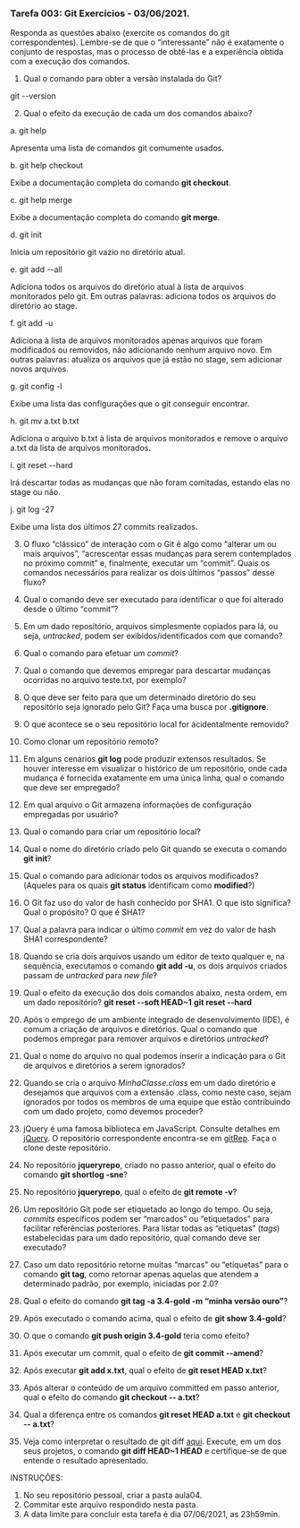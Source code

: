 ### Tarefa 003: Git Exercícios - 03/06/2021.

Responda as questões abaixo (exercite os comandos do git correspondentes). Lembre-se de que o “interessante” não é exatamente o conjunto de respostas, mas o processo de obtê-las e a experiência obtida com a execução dos comandos.


1. Qual o comando para obter a versão instalada do Git?

  git --version

2. Qual o efeito da execução de cada um dos comandos abaixo?

  a. git help
  
Apresenta uma lista de comandos git comumente usados.

  b. git help checkout

Exibe a documentação completa do comando **git checkout**.

  c. git help merge

Exibe a documentação completa do comando **git merge**.

  d. git init

Inicia um repositório git vazio no diretório atual.

  e. git add --all

Adiciona todos os arquivos do diretório atual à lista de arquivos monitorados pelo git. Em outras palavras: adiciona todos os arquivos do diretório ao stage.

  f. git add -u
  
Adiciona à lista de arquivos monitorados apenas arquivos que foram modificados ou removidos, não adicionando nenhum arquivo novo. Em outras palavras: atualiza os arquivos que já estão no stage, sem adicionar novos arquivos.
  
  g. git config -l

Exibe uma lista das configurações que o git conseguir encontrar.

  h. git mv a.txt b.txt

Adiciona o arquivo b.txt à lista de arquivos monitorados e remove o arquivo a.txt da lista de arquivos monitorados.

  i. git reset --hard

Irá descartar todas as mudanças que não foram comitadas, estando elas no stage ou não.

  j. git log -27

Exibe uma lista dos últimos 27 commits realizados.
  
3. O fluxo “clássico” de interação com o Git é algo como “alterar um ou mais arquivos”, “acrescentar essas mudanças para serem contemplados no próximo commit” e, finalmente, executar um “commit”. Quais os comandos necessários para realizar os dois últimos “passos” desse fluxo?



4. Qual o comando deve ser executado para identificar o que foi alterado desde o último “commit”?



5. Em um dado repositório, arquivos simplesmente copiados para lá, ou seja, _untracked_, podem ser exibidos/identificados com que comando?



6. Qual o comando para efetuar um _commit_?



7. Qual o comando que devemos empregar para descartar mudanças ocorridas no arquivo teste.txt, por exemplo?



8. O que deve ser feito para que um determinado diretório do seu repositório seja ignorado pelo Git? Faça uma busca por **.gitignore**.



9. O que acontece se o seu repositório local for acidentalmente removido?



10. Como clonar um repositório remoto?



11. Em alguns cenários **git log** pode produzir extensos resultados. Se houver interesse em visualizar o histórico de um repositório, onde cada mudança é fornecida exatamente em uma única linha, qual o comando que deve ser empregado?



12. Em qual arquivo o Git armazena informações de configuração empregadas por usuário?



13. Qual o comando para criar um repositório local?



14. Qual o nome do diretório criado pelo Git quando se executa o comando **git init**?



15. Qual o comando para adicionar todos os arquivos modificados? (Aqueles para os quais **git status** identificam como **modified**?)



16. O Git faz uso do valor de hash conhecido por SHA1. O que isto significa? Qual o propósito? O que é SHA1?



17. Qual a palavra para indicar o último _commit_ em vez do valor de hash SHA1 correspondente?



18. Quando se cria dois arquivos usando um editor de texto qualquer e, na sequência, executamos o comando **git add -u**, os dois arquivos criados passam de _untracked_ para _new file_?



19. Qual o efeito da execução dos dois comandos abaixo, nesta ordem, em um dado repositório?
**git reset --soft HEAD~1**
**git reset --hard**



20. Após o emprego de um ambiente integrado de desenvolvimento (IDE), é comum a criação de arquivos e diretórios. Qual o comando que podemos empregar para remover arquivos e diretórios _untracked_?



21. Qual o nome do arquivo no qual podemos inserir a indicação para o Git de arquivos e diretórios a serem ignorados?



22. Quando se cria o arquivo _MinhaClasse.class_ em um dado diretório e desejamos que arquivos com a extensão .class, como neste caso, sejam ignorados por todos os membros de uma equipe que estão contribuindo com um dado projeto, como devemos proceder?



23. jQuery é uma famosa biblioteca em JavaScript. Consulte detalhes em [jQuery](http://jquery.com). O repositório correspondente encontra-se em [gitRep](https://github.com/jquery/jquery.git). Faça o clone deste repositório.



24. No repositório **jqueryrepo**, criado no passo anterior, qual o efeito do comando
**git shortlog -sne**?



25. No repositório **jqueryrepo**, qual o efeito de **git remote -v**?



26. Um repositório Git pode ser etiquetado ao longo do tempo. Ou seja, _commits_ específicos podem ser “marcados” ou “etiquetados” para facilitar referências posteriores. Para listar todas as “etiquetas” (_tags_) estabelecidas para um dado repositório, qual comando deve ser executado?



27. Caso um dato repositório retorne muitas “marcas” ou “etiquetas” para o comando **git tag**, como retornar apenas aquelas que atendem a determinado padrão, por exemplo, iniciadas por 2.0?



28. Qual o efeito do comando **git tag -a 3.4-gold -m “minha versão ouro”**?



29. Após executado o comando acima, qual o efeito de **git show 3.4-gold**?



30. O que o comando **git push origin 3.4-gold** teria como efeito?



31. Após executar um commit, qual o efeito de **git commit --amend**?



32. Após executar **git add x.txt**, qual o efeito de **git reset HEAD x.txt**?



33. Após alterar o conteúdo de um arquivo committed em passo anterior, qual o efeito do comando **git checkout -- a.txt**?



34. Qual a diferença entre os comandos **git reset HEAD a.txt** e **git checkout -- a.txt**?



35. Veja como interpretar o resultado de git diff [aqui](https://medium.com/therobinkim/how-to-read-a-git-diff-6c87a9dc47c5). Execute, em um dos seus projetos, o comando **git diff HEAD~1 HEAD** e certifique-se de que entende o resultado apresentado.



INSTRUÇÕES:

1. No seu repositório pessoal, criar a pasta aula04.
2. Commitar este arquivo respondido nesta pasta.
3. A data limite para concluir esta tarefa é dia 07/06/2021, as 23h59min.











</DIV/>
